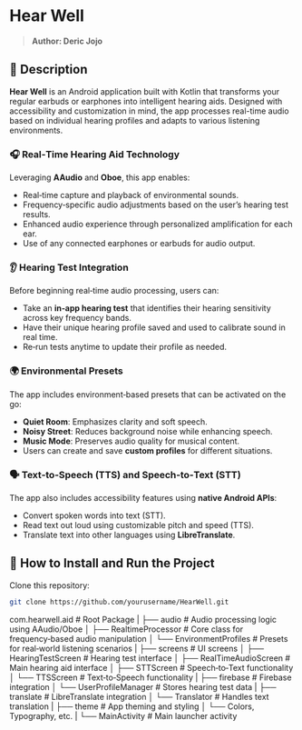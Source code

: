 # Hear Well
> **Author: Deric Jojo**

## 📄 Description
**Hear Well** is an Android application built with Kotlin that transforms your regular earbuds or earphones into intelligent hearing aids. Designed with accessibility and customization in mind, the app processes real-time audio based on individual hearing profiles and adapts to various listening environments.

### 🎧 Real‑Time Hearing Aid Technology
Leveraging **AAudio** and **Oboe**, this app enables:
- Real‑time capture and playback of environmental sounds.
- Frequency‑specific audio adjustments based on the user’s hearing test results.
- Enhanced audio experience through personalized amplification for each ear.
- Use of any connected earphones or earbuds for audio output.

### 👂 Hearing Test Integration
Before beginning real‑time audio processing, users can:
- Take an **in‑app hearing test** that identifies their hearing sensitivity across key frequency bands.
- Have their unique hearing profile saved and used to calibrate sound in real time.
- Re‑run tests anytime to update their profile as needed.

### 🌍 Environmental Presets
The app includes environment‑based presets that can be activated on the go:
- **Quiet Room**: Emphasizes clarity and soft speech.
- **Noisy Street**: Reduces background noise while enhancing speech.
- **Music Mode**: Preserves audio quality for musical content.
- Users can create and save **custom profiles** for different situations.

### 🗣️ Text‑to‑Speech (TTS) and Speech‑to‑Text (STT)
The app also includes accessibility features using **native Android APIs**:
- Convert spoken words into text (STT).
- Read text out loud using customizable pitch and speed (TTS).
- Translate text into other languages using **LibreTranslate**.

## 🔨 How to Install and Run the Project
Clone this repository:
```bash
git clone https://github.com/yourusername/HearWell.git
```

com.hearwell.aid               # Root Package
|
├── audio                      # Audio processing logic using AAudio/Oboe
│   ├── RealtimeProcessor      # Core class for frequency‑based audio manipulation
│   └── EnvironmentProfiles    # Presets for real‑world listening scenarios
|
├── screens                    # UI screens
│   ├── HearingTestScreen      # Hearing test interface
│   ├── RealTimeAudioScreen    # Main hearing aid interface
│   ├── STTScreen              # Speech‑to‑Text functionality
│   └── TTSScreen              # Text‑to‑Speech functionality
|
├── firebase                   # Firebase integration
│   └── UserProfileManager     # Stores hearing test data
|
├── translate                  # LibreTranslate integration
│   └── Translator             # Handles text translation
|
├── theme                      # App theming and styling
│   └── Colors, Typography, etc.
|
└── MainActivity               # Main launcher activity
